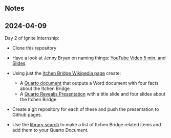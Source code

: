 ## Notes

## 2024-04-09

Day 2 of Ignite internship:

-   Clone this repository

-   Have a look at Jenny Bryan on naming things: [YouTube Video 5 min.](https://www.youtube.com/watch?v=ES1LTlnpLMk) and [Slides](https://www2.stat.duke.edu/~rcs46/lectures_2015/01-markdown-git/slides/naming-slides/naming-slides.pdf).

-   Using just the [Itchen Bridge Wikipedia page](https://en.wikipedia.org/wiki/Itchen_Bridge) create: 

    + A [Quarto document](https://quarto.org/docs/guide/) that outputs a Word document with four facts about the Itchen Bridge
    + A [Quarto Revealjs Presentation](https://quarto.org/docs/guide/) with a title slide and four slides about the  Itchen Bridge

- Create a git repository for each of these and push the presentation to Github pages.

- Use the [library search](https://library.soton.ac.uk/homepage) to make a list of Itchen Bridge related items and add them to your Quarto Document.